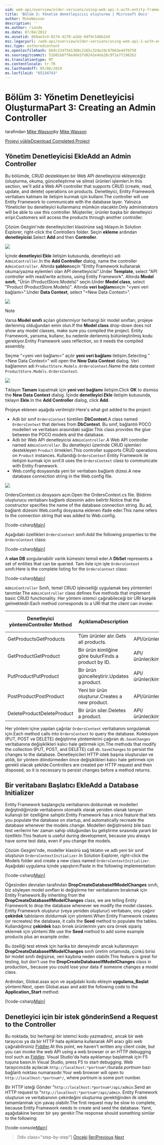```yaml
---
uid: web-api/overview/older-versions/using-web-api-1-with-entity-framework-5/using-web-api-with-entity-framework-part-3
title: 'Bölüm 3: Yönetim denetleyicisi oluşturma | Microsoft Docs'
author: MikeWasson
description: ''
ms.author: riande
ms.date: 07/04/2012
ms.assetid: 6b9ae3c4-0274-4170-a1bb-9df9c546b2a9
msc.legacyurl: /web-api/overview/older-versions/using-web-api-1-with-entity-framework-5/using-web-api-with-entity-framework-part-3
msc.type: authoredcontent
ms.openlocfilehash: bb9c234f541308c2165c32de29c97663e4d76f50
ms.sourcegitcommit: 51b01b6ff8edde57d8243e4da28c9f1e7f1962b2
ms.translationtype: MT
ms.contentlocale: tr-TR
ms.lasthandoff: 05/06/2019
ms.locfileid: "65134743"
---
```

# <a name="part-3-creating-an-admin-controller"></a><span data-ttu-id="b0054-102">Bölüm 3: Yönetim Denetleyicisi Oluşturma</span><span class="sxs-lookup"><span data-stu-id="b0054-102">Part 3: Creating an Admin Controller</span></span>

<span data-ttu-id="b0054-103">tarafından [Mike Wasson](https://github.com/MikeWasson)</span><span class="sxs-lookup"><span data-stu-id="b0054-103">by [Mike Wasson](https://github.com/MikeWasson)</span></span>

[<span data-ttu-id="b0054-104">Projeyi yükle</span><span class="sxs-lookup"><span data-stu-id="b0054-104">Download Completed Project</span></span>](http://code.msdn.microsoft.com/ASP-NET-Web-API-with-afa30545)

## <a name="add-an-admin-controller"></a><span data-ttu-id="b0054-105">Yönetim Denetleyicisi Ekle</span><span class="sxs-lookup"><span data-stu-id="b0054-105">Add an Admin Controller</span></span>

<span data-ttu-id="b0054-106">Bu bölümde, CRUD destekleyen bir Web API denetleyicisi ekleyeceğiz (oluşturma, okuma, güncelleştirme ve silme) ürünleri işlemleri.</span><span class="sxs-lookup"><span data-stu-id="b0054-106">In this section, we'll add a Web API controller that supports CRUD (create, read, update, and delete) operations on products.</span></span> <span data-ttu-id="b0054-107">Denetleyici, Entity Framework veritabanı katmanı ile iletişim kurmak için kullanır.</span><span class="sxs-lookup"><span data-stu-id="b0054-107">The controller will use Entity Framework to communicate with the database layer.</span></span> <span data-ttu-id="b0054-108">Yalnızca Yöneticiler bu denetleyici kullanmanız mümkün olacaktır.</span><span class="sxs-lookup"><span data-stu-id="b0054-108">Only administrators will be able to use this controller.</span></span> <span data-ttu-id="b0054-109">Müşteriler, ürünler başka bir denetleyici erişir.</span><span class="sxs-lookup"><span data-stu-id="b0054-109">Customers will access the products through another controller.</span></span>

<span data-ttu-id="b0054-110">Çözüm Gezgini'nde denetleyicileri klasörüne sağ tıklayın.</span><span class="sxs-lookup"><span data-stu-id="b0054-110">In Solution Explorer, right-click the Controllers folder.</span></span> <span data-ttu-id="b0054-111">Seçin **ekleme** ardından **denetleyicisi**.</span><span class="sxs-lookup"><span data-stu-id="b0054-111">Select **Add** and then **Controller**.</span></span>

![](using-web-api-with-entity-framework-part-3/_static/image1.png)

<span data-ttu-id="b0054-112">İçinde **denetleyici Ekle** iletişim kutusunda, denetleyici adı `AdminController`.</span><span class="sxs-lookup"><span data-stu-id="b0054-112">In the **Add Controller** dialog, name the controller `AdminController`.</span></span> <span data-ttu-id="b0054-113">Altında **şablon**seçin &quot;Entity Framework kullanarak okuma/yazma eylemleri olan API denetleyicisi&quot;.</span><span class="sxs-lookup"><span data-stu-id="b0054-113">Under **Template**, select &quot;API controller with read/write actions, using Entity Framework&quot;.</span></span> <span data-ttu-id="b0054-114">Altında **Model sınıfı**, "Ürün (ProductStore.Models)" seçin.</span><span class="sxs-lookup"><span data-stu-id="b0054-114">Under **Model class**, select "Product (ProductStore.Models)".</span></span> <span data-ttu-id="b0054-115">Altında **veri bağlamı**seçin "&lt;yeni veri bağlamı&gt;".</span><span class="sxs-lookup"><span data-stu-id="b0054-115">Under **Data Context**, select "&lt;New Data Context&gt;".</span></span>

![](using-web-api-with-entity-framework-part-3/_static/image2.png)

> [!NOTE]
> <span data-ttu-id="b0054-116">Varsa **Model sınıfı** açılan göstermiyor herhangi bir model sınıfları, projeye derlenmiş olduğundan emin olun.</span><span class="sxs-lookup"><span data-stu-id="b0054-116">If the **Model class** drop-down does not show any model classes, make sure you compiled the project.</span></span> <span data-ttu-id="b0054-117">Entity Framework, yansıma, kullanır, bu nedenle derlenmiş bütünleştirilmiş kodu gerekiyor.</span><span class="sxs-lookup"><span data-stu-id="b0054-117">Entity Framework uses reflection, so it needs the compiled assembly.</span></span>

<span data-ttu-id="b0054-118">Seçme "&lt;yeni veri bağlamı&gt;" açılır **yeni veri bağlamı** iletişim.</span><span class="sxs-lookup"><span data-stu-id="b0054-118">Selecting "&lt;New Data Context&gt;" will open the **New Data Context** dialog.</span></span> <span data-ttu-id="b0054-119">Veri bağlamının adı `ProductStore.Models.OrdersContext`.</span><span class="sxs-lookup"><span data-stu-id="b0054-119">Name the data context `ProductStore.Models.OrdersContext`.</span></span>

![](using-web-api-with-entity-framework-part-3/_static/image3.png)

<span data-ttu-id="b0054-120">Tıklayın **Tamam** kapatmak için **yeni veri bağlamı** iletişim.</span><span class="sxs-lookup"><span data-stu-id="b0054-120">Click **OK** to dismiss the **New Data Context** dialog.</span></span> <span data-ttu-id="b0054-121">İçinde **denetleyici Ekle** iletişim kutusunda, tıklayın **Ekle**.</span><span class="sxs-lookup"><span data-stu-id="b0054-121">In the **Add Controller** dialog, click **Add**.</span></span>

<span data-ttu-id="b0054-122">Projeye eklenen aşağıda verilmiştir:</span><span class="sxs-lookup"><span data-stu-id="b0054-122">Here's what got added to the project:</span></span>

- <span data-ttu-id="b0054-123">Adlı bir sınıf `OrdersContext` türetilen **DbContext**.</span><span class="sxs-lookup"><span data-stu-id="b0054-123">A class named `OrdersContext` that derives from **DbContext**.</span></span> <span data-ttu-id="b0054-124">Bu sınıf, bağlantılı POCO modelleri ve veritabanı arasındaki sağlar.</span><span class="sxs-lookup"><span data-stu-id="b0054-124">This class provides the glue between the POCO models and the database.</span></span>
- <span data-ttu-id="b0054-125">Adlı bir Web API denetleyicisi `AdminController`.</span><span class="sxs-lookup"><span data-stu-id="b0054-125">A Web API controller named `AdminController`.</span></span> <span data-ttu-id="b0054-126">Bu denetleyici üzerinde CRUD işlemleri destekleyen `Product` örnekleri.</span><span class="sxs-lookup"><span data-stu-id="b0054-126">This controller supports CRUD operations on `Product` instances.</span></span> <span data-ttu-id="b0054-127">Kullandığı `OrdersContext` Entity Framework ile iletişim kurmak için sınıf.</span><span class="sxs-lookup"><span data-stu-id="b0054-127">It uses the `OrdersContext` class to communicate with Entity Framework.</span></span>
- <span data-ttu-id="b0054-128">Web.config dosyasında yeni bir veritabanı bağlantı dizesi.</span><span class="sxs-lookup"><span data-stu-id="b0054-128">A new database connection string in the Web.config file.</span></span>

![](using-web-api-with-entity-framework-part-3/_static/image4.png)

<span data-ttu-id="b0054-129">OrdersContext.cs dosyasını açın.</span><span class="sxs-lookup"><span data-stu-id="b0054-129">Open the OrdersContext.cs file.</span></span> <span data-ttu-id="b0054-130">Bildirim oluşturucu veritabanı bağlantı dizesinin adını belirtir.</span><span class="sxs-lookup"><span data-stu-id="b0054-130">Notice that the constructor specifies the name of the database connection string.</span></span> <span data-ttu-id="b0054-131">Bu ad, bağlantı dizesini Web.config dosyasına eklenen ifade eder.</span><span class="sxs-lookup"><span data-stu-id="b0054-131">This name refers to the connection string that was added to Web.config.</span></span>

[!code-csharp[Main](using-web-api-with-entity-framework-part-3/samples/sample1.cs)]

<span data-ttu-id="b0054-132">Aşağıdaki özellikleri `OrdersContext` sınıfı:</span><span class="sxs-lookup"><span data-stu-id="b0054-132">Add the following properties to the `OrdersContext` class:</span></span>

[!code-csharp[Main](using-web-api-with-entity-framework-part-3/samples/sample2.cs)]

<span data-ttu-id="b0054-133">A **olan DB** sorgulanabilir varlık kümesini temsil eder.</span><span class="sxs-lookup"><span data-stu-id="b0054-133">A **DbSet** represents a set of entities that can be queried.</span></span> <span data-ttu-id="b0054-134">Tam liste için işte `OrdersContext` sınıfı:</span><span class="sxs-lookup"><span data-stu-id="b0054-134">Here is the complete listing for the `OrdersContext` class:</span></span>

[!code-csharp[Main](using-web-api-with-entity-framework-part-3/samples/sample3.cs)]

<span data-ttu-id="b0054-135">`AdminController` Sınıfı, temel CRUD işlevselliği uygulamak beş yöntemleri tanımlar.</span><span class="sxs-lookup"><span data-stu-id="b0054-135">The `AdminController` class defines five methods that implement basic CRUD functionality.</span></span> <span data-ttu-id="b0054-136">Her yöntem istemci çağırabileceği bir URI karşılık gelmektedir:</span><span class="sxs-lookup"><span data-stu-id="b0054-136">Each method corresponds to a URI that the client can invoke:</span></span>

| <span data-ttu-id="b0054-137">Denetleyici yöntemi</span><span class="sxs-lookup"><span data-stu-id="b0054-137">Controller Method</span></span> | <span data-ttu-id="b0054-138">Açıklama</span><span class="sxs-lookup"><span data-stu-id="b0054-138">Description</span></span> | <span data-ttu-id="b0054-139">URI</span><span class="sxs-lookup"><span data-stu-id="b0054-139">URI</span></span> | <span data-ttu-id="b0054-140">HTTP yöntemi</span><span class="sxs-lookup"><span data-stu-id="b0054-140">HTTP Method</span></span> |
| --- | --- | --- | --- |
| <span data-ttu-id="b0054-141">GetProducts</span><span class="sxs-lookup"><span data-stu-id="b0054-141">GetProducts</span></span> | <span data-ttu-id="b0054-142">Tüm ürünler alır.</span><span class="sxs-lookup"><span data-stu-id="b0054-142">Gets all products.</span></span> | <span data-ttu-id="b0054-143">API/ürünleri</span><span class="sxs-lookup"><span data-stu-id="b0054-143">api/products</span></span> | <span data-ttu-id="b0054-144">GET</span><span class="sxs-lookup"><span data-stu-id="b0054-144">GET</span></span> |
| <span data-ttu-id="b0054-145">GetProduct</span><span class="sxs-lookup"><span data-stu-id="b0054-145">GetProduct</span></span> | <span data-ttu-id="b0054-146">Bir ürün kimliğine göre bulur</span><span class="sxs-lookup"><span data-stu-id="b0054-146">Finds a product by ID.</span></span> | <span data-ttu-id="b0054-147">API/ürünler/*kimliği*</span><span class="sxs-lookup"><span data-stu-id="b0054-147">api/products/*id*</span></span> | <span data-ttu-id="b0054-148">GET</span><span class="sxs-lookup"><span data-stu-id="b0054-148">GET</span></span> |
| <span data-ttu-id="b0054-149">PutProduct</span><span class="sxs-lookup"><span data-stu-id="b0054-149">PutProduct</span></span> | <span data-ttu-id="b0054-150">Bir ürün güncelleştirir.</span><span class="sxs-lookup"><span data-stu-id="b0054-150">Updates a product.</span></span> | <span data-ttu-id="b0054-151">API/ürünler/*kimliği*</span><span class="sxs-lookup"><span data-stu-id="b0054-151">api/products/*id*</span></span> | <span data-ttu-id="b0054-152">PUT</span><span class="sxs-lookup"><span data-stu-id="b0054-152">PUT</span></span> |
| <span data-ttu-id="b0054-153">PostProduct</span><span class="sxs-lookup"><span data-stu-id="b0054-153">PostProduct</span></span> | <span data-ttu-id="b0054-154">Yeni bir ürün oluşturur.</span><span class="sxs-lookup"><span data-stu-id="b0054-154">Creates a new product.</span></span> | <span data-ttu-id="b0054-155">API/ürünleri</span><span class="sxs-lookup"><span data-stu-id="b0054-155">api/products</span></span> | <span data-ttu-id="b0054-156">POST</span><span class="sxs-lookup"><span data-stu-id="b0054-156">POST</span></span> |
| <span data-ttu-id="b0054-157">DeleteProduct</span><span class="sxs-lookup"><span data-stu-id="b0054-157">DeleteProduct</span></span> | <span data-ttu-id="b0054-158">Bir ürün siler.</span><span class="sxs-lookup"><span data-stu-id="b0054-158">Deletes a product.</span></span> | <span data-ttu-id="b0054-159">API/ürünler/*kimliği*</span><span class="sxs-lookup"><span data-stu-id="b0054-159">api/products/*id*</span></span> | <span data-ttu-id="b0054-160">DELETE</span><span class="sxs-lookup"><span data-stu-id="b0054-160">DELETE</span></span> |

<span data-ttu-id="b0054-161">Her yöntem içine yapılan çağrılar `OrdersContext` veritabanını sorgulamak için.</span><span class="sxs-lookup"><span data-stu-id="b0054-161">Each method calls into `OrdersContext` to query the database.</span></span> <span data-ttu-id="b0054-162">Koleksiyon (PUT, POST ve DELETE) değiştirme yöntemlerini çağıran `db.SaveChanges` veritabanına değişiklikleri kalıcı hale getirmek için.</span><span class="sxs-lookup"><span data-stu-id="b0054-162">The methods that modify the collection (PUT, POST, and DELETE) call `db.SaveChanges` to persist the changes to the database.</span></span> <span data-ttu-id="b0054-163">Denetleyicileri HTTP istek başına oluşturulan ve atıldı, bir yöntem döndürmeden önce değişiklikleri kalıcı hale getirmek için gerekli olacak şekilde.</span><span class="sxs-lookup"><span data-stu-id="b0054-163">Controllers are created per HTTP request and then disposed, so it is necessary to persist changes before a method returns.</span></span>

## <a name="add-a-database-initializer"></a><span data-ttu-id="b0054-164">Bir veritabanı Başlatıcı Ekle</span><span class="sxs-lookup"><span data-stu-id="b0054-164">Add a Database Initializer</span></span>

<span data-ttu-id="b0054-165">Entity Framework başlangıçta veritabanını doldurmak ve modelleri değiştirdiğinizde veritabanını otomatik olarak yeniden olanak tanıyan kullanışlı bir özelliğine sahiptir.</span><span class="sxs-lookup"><span data-stu-id="b0054-165">Entity Framework has a nice feature that lets you populate the database on startup, and automatically recreate the database whenever the models change.</span></span> <span data-ttu-id="b0054-166">Modelleri değiştirseniz bile bazı test verilerini her zaman sahip olduğundan bu geliştirme sırasında yararlı bir özelliktir.</span><span class="sxs-lookup"><span data-stu-id="b0054-166">This feature is useful during development, because you always have some test data, even if you change the models.</span></span>

<span data-ttu-id="b0054-167">Çözüm Gezgini'nde, modeller klasörü sağ tıklatın ve adlı yeni bir sınıf oluşturun `OrdersContextInitializer`.</span><span class="sxs-lookup"><span data-stu-id="b0054-167">In Solution Explorer, right-click the Models folder and create a new class named `OrdersContextInitializer`.</span></span> <span data-ttu-id="b0054-168">Aşağıdaki uygulama içinde yapıştırın:</span><span class="sxs-lookup"><span data-stu-id="b0054-168">Paste in the following implementation:</span></span>

[!code-csharp[Main](using-web-api-with-entity-framework-part-3/samples/sample4.cs)]

<span data-ttu-id="b0054-169">Öğesinden devralan tarafından **DropCreateDatabaseIfModelChanges** sınıfı, biz söyleyen model sınıfları ki değiştirme her veritabanını bırakmak için Entity Framework.</span><span class="sxs-lookup"><span data-stu-id="b0054-169">By inheriting from the **DropCreateDatabaseIfModelChanges** class, we are telling Entity Framework to drop the database whenever we modify the model classes.</span></span> <span data-ttu-id="b0054-170">Entity Framework oluşturur (veya yeniden oluşturur) veritabanı, onu çağırır **çekirdek** tablolarını doldurmak için yöntemi.</span><span class="sxs-lookup"><span data-stu-id="b0054-170">When Entity Framework creates (or recreates) the database, it calls the **Seed** method to populate the tables.</span></span> <span data-ttu-id="b0054-171">Kullandığımız **çekirdek** bazı örnek ürünlerinin yanı sıra örnek sipariş eklemek için yöntemi.</span><span class="sxs-lookup"><span data-stu-id="b0054-171">We use the **Seed** method to add some example products plus an example order.</span></span>

<span data-ttu-id="b0054-172">Bu özelliği test etmek için harika bir deneyimdir ancak kullanmayın **DropCreateDatabaseIfModelChanges** sınıfı üretim ortamında, çünkü birisi bir model sınıfı değişirse, veri kaybına neden olabilir.</span><span class="sxs-lookup"><span data-stu-id="b0054-172">This feature is great for testing, but don't use the **DropCreateDatabaseIfModelChanges** class in production,, because you could lose your data if someone changes a model class.</span></span>

<span data-ttu-id="b0054-173">Ardından, Global.asax açın ve aşağıdaki kodu ekleyin **uygulama\_Başlat** yöntemi:</span><span class="sxs-lookup"><span data-stu-id="b0054-173">Next, open Global.asax and add the following code to the **Application\_Start** method:</span></span>

[!code-csharp[Main](using-web-api-with-entity-framework-part-3/samples/sample5.cs)]

## <a name="send-a-request-to-the-controller"></a><span data-ttu-id="b0054-174">Denetleyici için bir istek gönderin</span><span class="sxs-lookup"><span data-stu-id="b0054-174">Send a Request to the Controller</span></span>

<span data-ttu-id="b0054-175">Bu noktada, biz herhangi bir istemci kodu yazmadınız, ancak bir web tarayıcısı ya da bir HTTP hata ayıklama kullanarak API aracı gibi web çağırabilirsiniz [Fiddler](http://www.fiddler2.com/fiddler2/).</span><span class="sxs-lookup"><span data-stu-id="b0054-175">At this point, we haven't written any client code, but you can invoke the web API using a web browser or an HTTP debugging tool such as [Fiddler](http://www.fiddler2.com/fiddler2/).</span></span> <span data-ttu-id="b0054-176">Visual Studio'da hata ayıklamayı başlatmak için F5 tuşuna basın.</span><span class="sxs-lookup"><span data-stu-id="b0054-176">In Visual Studio, press F5 to start debugging.</span></span> <span data-ttu-id="b0054-177">Web tarayıcınızda açılacak `http://localhost:*portnum*/`burada *portnum* bazı bağlantı noktası numarasıdır.</span><span class="sxs-lookup"><span data-stu-id="b0054-177">Your web browser will open to `http://localhost:*portnum*/`, where *portnum* is some port number.</span></span>

<span data-ttu-id="b0054-178">Bir HTTP isteği Gönder "`http://localhost:*portnum*/api/admin`.</span><span class="sxs-lookup"><span data-stu-id="b0054-178">Send an HTTP request to "`http://localhost:*portnum*/api/admin`.</span></span> <span data-ttu-id="b0054-179">Entity Framework oluşturun ve veritabanının çekirdeğini oluşturma gerektiğinden ilk istek tamamlanmak için yavaş olabilir.</span><span class="sxs-lookup"><span data-stu-id="b0054-179">The first request may be slow to complete, because Entity Framework needs to create and seed the database.</span></span> <span data-ttu-id="b0054-180">Yanıt, aşağıdakine benzer bir şey gerekir:</span><span class="sxs-lookup"><span data-stu-id="b0054-180">The response should something similar to the following:</span></span>

[!code-console[Main](using-web-api-with-entity-framework-part-3/samples/sample6.cmd)]

> [!div class="step-by-step"]
> <span data-ttu-id="b0054-181">[Önceki](using-web-api-with-entity-framework-part-2.md)
> [İleri](using-web-api-with-entity-framework-part-4.md)</span><span class="sxs-lookup"><span data-stu-id="b0054-181">[Previous](using-web-api-with-entity-framework-part-2.md)
[Next](using-web-api-with-entity-framework-part-4.md)</span></span>
